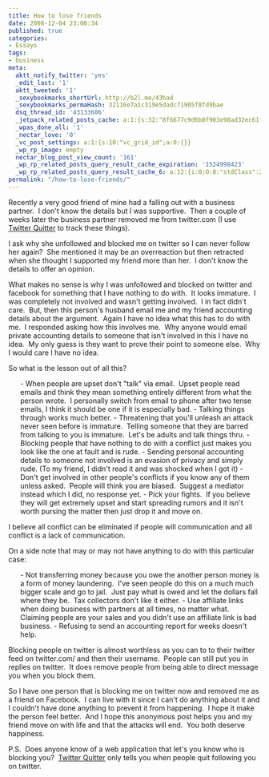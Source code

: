 ```yaml
---
title: How to lose friends
date: 2008-12-04 23:00:34
published: true
categories:
- Essays
tags:
- business
meta:
  aktt_notify_twitter: 'yes'
  _edit_last: '1'
  aktt_tweeted: '1'
  _sexybookmarks_shortUrl: http://b2l.me/43had
  _sexybookmarks_permaHash: 32116e7a1c319e5dadc71905f8fd9bae
  dsq_thread_id: '43133606'
  _jetpack_related_posts_cache: a:1:{s:32:"8f6677c9d6b0f903e98ad32ec61f8deb";a:2:{s:7:"expires";i:1447483220;s:7:"payload";a:3:{i:0;a:1:{s:2:"id";i:3649;}i:1;a:1:{s:2:"id";i:1373;}i:2;a:1:{s:2:"id";i:1207;}}}}
  _wpas_done_all: '1'
  _nectar_love: '0'
  _vc_post_settings: a:1:{s:10:"vc_grid_id";a:0:{}}
  _wp_rp_image: empty
  nectar_blog_post_view_count: '161'
  _wp_rp_related_posts_query_result_cache_expiration: '1524998423'
  _wp_rp_related_posts_query_result_cache_6: a:12:{i:0;O:8:"stdClass":2:{s:7:"post_id";s:4:"1619";s:5:"score";s:17:"95.96714135250112";}i:1;O:8:"stdClass":2:{s:7:"post_id";s:4:"1451";s:5:"score";s:17:"93.78937488613096";}i:2;O:8:"stdClass":2:{s:7:"post_id";s:4:"1383";s:5:"score";s:17:"93.78937488613096";}i:3;O:8:"stdClass":2:{s:7:"post_id";s:4:"1811";s:5:"score";s:18:"62.920538977408725";}i:4;O:8:"stdClass":2:{s:7:"post_id";s:4:"2132";s:5:"score";s:17:"60.20907297897082";}i:5;O:8:"stdClass":2:{s:7:"post_id";s:4:"1797";s:5:"score";s:18:"58.435163928901154";}i:6;O:8:"stdClass":2:{s:7:"post_id";s:4:"1280";s:5:"score";s:18:"57.391435808046396";}i:7;O:8:"stdClass":2:{s:7:"post_id";s:4:"2560";s:5:"score";s:17:"55.85945535225436";}i:8;O:8:"stdClass":2:{s:7:"post_id";s:4:"1681";s:5:"score";s:17:"52.20258545632669";}i:9;O:8:"stdClass":2:{s:7:"post_id";s:4:"1540";s:5:"score";s:17:"52.03152594464788";}i:10;O:8:"stdClass":2:{s:7:"post_id";s:4:"1642";s:5:"score";s:18:"50.024818989956536";}i:11;O:8:"stdClass":2:{s:7:"post_id";s:4:"1889";s:5:"score";s:17:"49.95638970538833";}}
permalink: "/how-to-lose-friends/"
---
```

Recently a very good friend of mine had a falling out with a business partner.  I don't know the details but I was supportive.  Then a couple of weeks later the business partner removed me from twitter.com (I use <a href="http://useqwitter.com/" rel="nofollow">Twitter Quitter</a> to track these things).

I ask why she unfollowed and blocked me on twitter so I can never follow her again?  She mentioned it may be an overreaction but then retracted when she thought I supported my friend more than her.  I don't know the details to offer an opinion.

What makes no sense is why I was unfollowed and blocked on twitter and facebook for something that I have nothing to do with.  It looks immature.  I was completely not involved and wasn't getting involved.  I in fact didn't care.  But, then this person's husband email me and my friend accounting details about the argument.  Again I have no idea what this has to do with me.  I responded asking how this involves me.  Why anyone would email private accounting details to someone that isn't involved in this I have no idea.  My only guess is they want to prove their point to someone else.  Why I would care I have no idea.

So what is the lesson out of all this?
<ul>
-  When people are upset don't "talk" via email.  Upset people read emails and think they mean something entirely different from what the person wrote.  I personally switch from email to phone after two tense emails, I think it should be one if it is especially bad.
- Talking things through works much better.
- Threatening that you'll unleash an attack never seen before is immature.  Telling someone that they are barred from talking to you is immature.  Let's be adults and talk things thru.
- Blocking people that have nothing to do with a conflict just makes you look like the one at fault and is rude.
- Sending personal accounting details to someone not involved is an evasion of privacy and simply rude. (To my friend, I didn't read it and was shocked when I got it)
- Don't get involved in other people's conflicts if you know any of them unless asked.  People will think you are biased.  Suggest a mediator instead which I did, no response yet.
- Pick your fights.  If you believe they will get extremely upset and start spreading rumors and it isn't worth pursing the matter then just drop it and move on.
</ul>
<p>I believe all conflict can be eliminated if people will communication and all conflict is a lack of communication.

On a side note that may or may not have anything to do with this particular case:</p>
<ul>
-  Not transferring money because you owe the another person money is a form of money laundering.  I've seen people do this on a much much bigger scale and go to jail.  Just pay what is owed and let the dollars fall where they be.  Tax collectors don't like it either.
- Use affiliate links when doing business with partners at all times, no matter what.  Claiming people are your sales and you didn't use an affiliate link is bad business.
- Refusing to send an accounting report for weeks doesn't help.
</ul>
<p>Blocking people on twitter is almost worthless as you can to to their twitter feed on twitter.com/ and then their username.  People can still put you in replies on twitter.  It does remove people from being able to direct message you when you block them.

So I have one person that is blocking me on twitter now and removed me as a friend on Facebook.  I can live with it since I can't do anything about it and I couldn't have done anything to prevent it from happening.  I hope it make the person feel better.  And I hope this anonymous post helps you and my friend move on with life and that the attacks will end.  You both deserve happiness.

P.S.  Does anyone know of a web application that let's you know who is blocking you?  <a href="http://useqwitter.com/" rel="nofollow">Twitter Quitter</a> only tells you when people quit following you on twitter.
